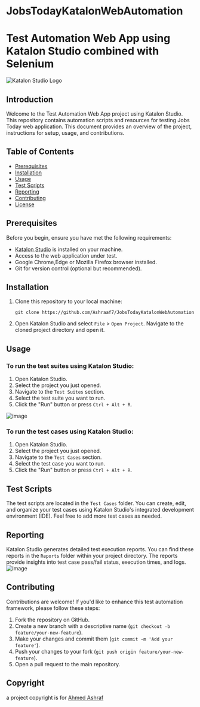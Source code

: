 # JobsTodayKatalonWebAutomation
# Test Automation Web App using Katalon Studio combined with Selenium

![Katalon Studio Logo](https://d1h3p5fzmizjvp.cloudfront.net/themes/katalon_4/images/header/katalon_logo.svg)

## Introduction

Welcome to the Test Automation Web App project using Katalon Studio. This repository contains automation scripts and resources for testing Jobs Today web application. This document provides an overview of the project, instructions for setup, usage, and contributions.

## Table of Contents

- [Prerequisites](#prerequisites)
- [Installation](#installation)
- [Usage](#usage)
- [Test Scripts](#test-scripts)
- [Reporting](#reporting)
- [Contributing](#contributing)
- [License](#license)

## Prerequisites

Before you begin, ensure you have met the following requirements:

- [Katalon Studio](https://www.katalon.com/) is installed on your machine.
- Access to the web application under test.
- Google Chrome,Edge or Mozilla Firefox browser installed.
- Git for version control (optional but recommended).

## Installation

1. Clone this repository to your local machine:

    ```shell
    git clone https://github.com/Ashraaf7/JobsTodayKatalonWebAutomation
    ```

2. Open Katalon Studio and select `File` > `Open Project`. Navigate to the cloned project directory and open it.

## Usage

### To run the test suites using Katalon Studio:

1. Open Katalon Studio.
2. Select the project you just opened.
3. Navigate to the `Test Suites` section.
4. Select the test suite you want to run.
5. Click the "Run" button or press `Ctrl + Alt + R`.
   
![image](https://github.com/Ashraaf7/JobsTodayKatalonWebAutomation/assets/69063398/78ad211d-d291-4b98-86ae-80535c595d18)

### To run the test cases using Katalon Studio:

1. Open Katalon Studio.
2. Select the project you just opened.
3. Navigate to the `Test Cases` section.
4. Select the test case you want to run.
5. Click the "Run" button or press `Ctrl + Alt + R`.
   
## Test Scripts

The test scripts are located in the `Test Cases` folder. You can create, edit, and organize your test cases using Katalon Studio's integrated development environment (IDE). Feel free to add more test cases as needed.


## Reporting

Katalon Studio generates detailed test execution reports. You can find these reports in the `Reports` folder within your project directory. The reports provide insights into test case pass/fail status, execution times, and logs.
![image](https://github.com/Ashraaf7/JobsTodayKatalonWebAutomation/assets/69063398/9ecea449-3490-4ca6-a976-9f6a1ef00bfb)

## Contributing

Contributions are welcome! If you'd like to enhance this test automation framework, please follow these steps:

1. Fork the repository on GitHub.
2. Create a new branch with a descriptive name (`git checkout -b feature/your-new-feature`).
3. Make your changes and commit them (`git commit -m 'Add your feature'`).
4. Push your changes to your fork (`git push origin feature/your-new-feature`).
5. Open a pull request to the main repository.

## Copyright  

 a project copyright is for [Ahmed Ashraf](https://github.com/Ashraaf7)  
